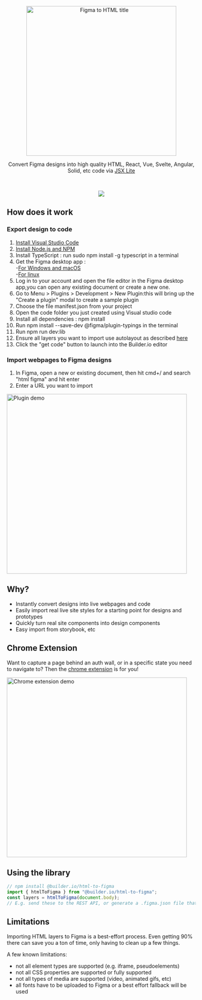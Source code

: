 <p align="center">
  <img alt="Figma to HTML title" height="400" src="https://cdn.builder.io/api/v1/image/assets%2FYJIGb4i01jvw0SRdL5Bt%2F7fbe481d20d74cee827ee7256b37a736" />
</p>

<p align="center">
  Convert Figma designs into high quality HTML, React, Vue, Svelte, Angular, Solid, etc code via <a href="https://github.com/BuilderIO/jsx-lite">JSX Lite</a>
</p>
<br />

<p align="center">
  <img src="https://i.imgur.com/BoKsLFs.gif" />
</p>

## How does it work
### Export design to code 
1. [Install Visual Studio Code](https://code.visualstudio.com/)
2. [Install Node.js and NPM](https://nodejs.org/en/download/)
3. Install TypeScript : run sudo npm install -g typescript in a terminal
4. Get the Figma desktop app : <br/>
   -[For Windows and macOS](https://www.figma.com/downloads/)<br/>
   -[For linux](https://snapcraft.io/figma-linux)
5. Log in to your account and open the file editor in the Figma desktop app,you can open any existing document or create a new one.
6. Go to Menu > Plugins > Development > New Plugin:this will bring up the "Create a plugin" modal to create a sample plugin
7. Choose the file manifest.json from your project
8. Open the code folder you just created using Visual studio code 
9. Install all dependencies : npm install
10. Run npm install --save-dev @figma/plugin-typings in the terminal
10. Run npm run dev:lib
11. Ensure all layers you want to import use autolayout as described [here](https://www.builder.io/c/docs/import-from-figma)
12. Click the "get code" button to launch into the Builder.io editor


### Import webpages to Figma designs


1. In Figma, open a new or existing document, then hit cmd+/ and search "html figma" and hit enter
2. Enter a URL you want to import

<a href="https://github.com/builderio/jsx-lite">
  <img src="https://i.imgur.com/YNDD9dH.gif" alt="Plugin demo" width="480" />
</a>

## Why?

- Instantly convert designs into live webpages and code
- Easily import real live site styles for a starting point for designs and prototypes
- Quickly turn real site components into design components
- Easy import from storybook, etc

## Chrome Extension

Want to capture a page behind an auth wall, or in a specific state you need to navigate to? Then the [chrome extension](https://chrome.google.com/webstore/detail/efjcmgblfpkhbjpkpopkgeomfkokpaim) is for you!

<img src="https://imgur.com/ARz16KC.gif" alt="Chrome extension demo" width="480" />

## Using the library

```js
// npm install @builder.io/html-to-figma
import { htmlToFigma } from "@builder.io/html-to-figma";
const layers = htmlToFigma(document.body);
// E.g. send these to the REST API, or generate a .figma.json file that can be uploaded through the Figma plugin
```

## Limitations

Importing HTML layers to Figma is a best-effort process. Even getting 90% there can save you a ton of time, only having to clean up a few things.

A few known limitations:

- not all element types are supported (e.g. iframe, pseudoelements)
- not all CSS properties are supported or fully supported
- not all types of media are supported (video, animated gifs, etc)
- all fonts have to be uploaded to Figma or a best effort fallback will be used



